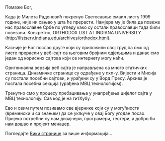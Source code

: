 ﻿Помаже Бог,

Када је Милета Раденовић покренуо Светосавље емаил листу 1999 године, није ни сањао у шта ће прерасти. Намјера му је била да повеже нас православне Србе по угледу како су остали православци тада били повезани.  Конкретно, ORTHODOX LIST AT INDIANA UNIVERSITY (http://listserv.indiana.edu/archives/orthodox.html).

Касније је Бог послао друге који су приложили свој труд па смо од листе прерасли у веб-сајт са његовим бројним одјељцима и данас смо један од корисних сајтова који се интернету могу наћи.

Оригнинална верзија веб сајта је направљена са много статичких страница. Динамичке странице су одрађене у пхп-у.  Вијести и Мисија су постали посебни сајтови, и урађени су у Ворд Пресу. Архива је постала посебна секција (урађена МВЦ технологијом).

Тренутно смо у процесу пребацивања у унапређења цијелог сајта у МВЦ технологију. Сав код је на гитХубу.

Ево и овим путем позивамо све вјернике који су у могућности (временски и са знањем) да се укључе у овај Богу угодан посао. Пријеко потребни су нам дизајнери, програмери, тестери, а добро би нам дошао и пројект менаџер.

Погледајте [Вики странице](https://github.com/dbujak/SvetosavljeMVC4/wiki/_pages) за више информација...
